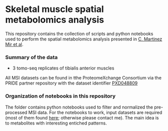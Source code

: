 # Skeletal muscle spatial metabolomics analysis

This repository contains the collection of scripts and python notebooks used to perform the spatial metabolomics analysis presented in [C. Martinez Mir et al](). 


### Summary of the data

* 3 tomo-seq replicates of tibialis anterior muscles

All MSI datasets can be found in tthe ProteomeXchange Consortium via the PRIDE partner repository with the dataset identifier [PXD048809](https://www.ebi.ac.uk/pride/profile/reviewer_pxd048809)


### Organization of notebooks in this repository

The folder contains python notebooks used to filter and normalized the pre-processed MSI data. For the notebooks to work, input datasets are required (most of them found [here](https://www.ebi.ac.uk/pride/profile/reviewer_pxd048809); otherwise please contact me). 
The main idea is to metabolites with interesting entiched patterns.
